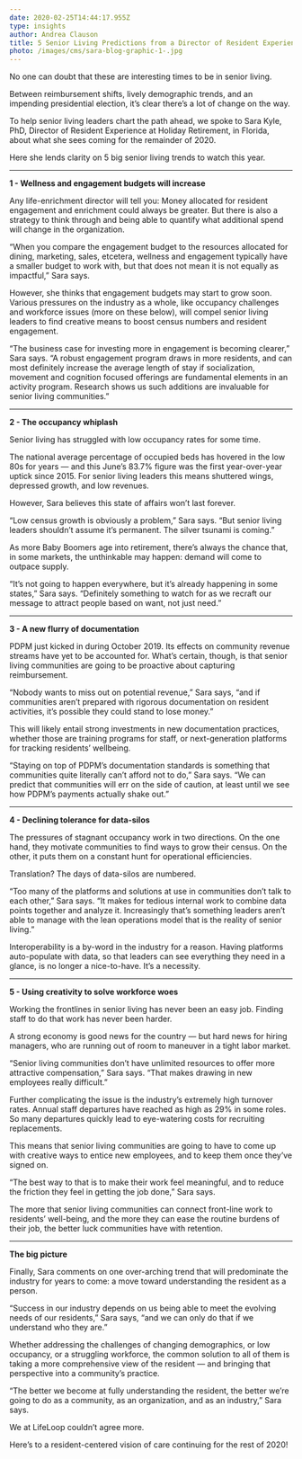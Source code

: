 ```yaml
---
date: 2020-02-25T14:44:17.955Z
type: insights
author: Andrea Clauson
title: 5 Senior Living Predictions from a Director of Resident Experience
photo: /images/cms/sara-blog-graphic-1-.jpg
---
```

No one can doubt that these are interesting times to be in senior living.

Between reimbursement shifts, lively demographic trends, and an impending presidential election, it’s clear there’s a lot of change on the way. 

To help senior living leaders chart the path ahead, we spoke to Sara Kyle, PhD, Director of Resident Experience at Holiday Retirement, in Florida, about what she sees coming for the remainder of 2020.  

Here she lends clarity on 5 big senior living trends to watch this year. 

- - -

**1 - Wellness and engagement budgets will increase**

Any life-enrichment director will tell you:  Money allocated for resident engagement and enrichment could always be greater.  But there is also a strategy to think through and being able to quantify what additional spend will change in the organization. 

“When you compare the engagement budget to the resources allocated for dining, marketing, sales, etcetera, wellness and engagement typically have a smaller budget to work with, but that does not mean it is not equally as impactful,” Sara says. 

However, she thinks that engagement budgets may start to grow soon. Various pressures on the industry as a whole, like occupancy challenges and workforce issues (more on these below), will compel senior living leaders to find creative means to boost census numbers and resident engagement.

“The business case for investing more in engagement is becoming clearer,” Sara says. “A robust engagement program draws in more residents, and can most definitely increase the average length of stay if socialization, movement and cognition focused offerings are fundamental elements in an activity program.  Research shows us such additions are invaluable for senior living communities.”

- - -

**2 - The occupancy whiplash**

Senior living has struggled with low occupancy rates for some time.  

The national average percentage of occupied beds has hovered in the low 80s for years — and this June’s 83.7% figure was the first year-over-year uptick since 2015. For senior living leaders this means shuttered wings, depressed growth, and low revenues.

However, Sara believes this state of affairs won’t last forever.

“Low census growth is obviously a problem,” Sara says. “But senior living leaders shouldn’t assume it’s permanent. The silver tsunami is coming.”

As more Baby Boomers age into retirement, there’s always the chance that, in some markets, the unthinkable may happen: demand will come to outpace supply.

“It’s not going to happen everywhere, but it’s already happening in some states,” Sara says. “Definitely something to watch for as we recraft our message to attract people based on want, not just need.” 

- - -

**3 - A new flurry of documentation**

PDPM just kicked in during October 2019. Its effects on community revenue streams have yet to be accounted for. What’s certain, though, is that senior living communities are going to be proactive about capturing reimbursement.

“Nobody wants to miss out on potential revenue,” Sara says, “and if communities aren’t prepared with rigorous documentation on resident activities, it’s possible they could stand to lose money.”

This will likely entail strong investments in new documentation practices, whether those are training programs for staff, or next-generation platforms for tracking residents’ wellbeing. 

“Staying on top of PDPM’s documentation standards is something that communities quite literally can’t afford not to do,” Sara says. “We can predict that communities will err on the side of caution, at least until we see how PDPM’s payments actually shake out.” 

- - -

**4 - Declining tolerance for data-silos**

The pressures of stagnant occupancy work in two directions. On the one hand, they motivate communities to find ways to grow their census. On the other, it puts them on a constant hunt for operational efficiencies. 

Translation? The days of data-silos are numbered.

“Too many of the platforms and solutions at use in communities don’t talk to each other,” Sara says. “It makes for tedious internal work to combine data points together and analyze it. Increasingly that’s something leaders aren’t able to manage with the lean operations model that is the reality of senior living.”

Interoperability is a by-word in the industry for a reason. Having platforms auto-populate with data, so that leaders can see everything they need in a glance, is no longer a nice-to-have. It’s a necessity. 

- - -

**5 - Using creativity to solve workforce woes**

Working the frontlines in senior living has never been an easy job. Finding staff to do that work has never been harder.

A strong economy is good news for the country — but hard news for hiring managers, who are running out of room to maneuver in a tight labor market. 

“Senior living communities don’t have unlimited resources to offer more attractive compensation,” Sara says. “That makes drawing in new employees really difficult.”

Further complicating the issue is the industry’s extremely high turnover rates. Annual staff departures have reached as high as 29% in some roles. So many departures quickly lead to eye-watering costs for recruiting replacements.

This means that senior living communities are going to have to come up with creative ways to entice new employees, and to keep them once they’ve signed on.

“The best way to that is to make their work feel meaningful, and to reduce the friction they feel in getting the job done,” Sara says.

The more that senior living communities can connect front-line work to residents’ well-being, and the more they can ease the routine burdens of their job, the better luck communities have with retention. 

- - -

**The big picture**

Finally, Sara comments on one over-arching trend that will predominate the industry for years to come: a move toward understanding the resident as a person.

“Success in our industry depends on us being able to meet the evolving needs of our residents,” Sara says, “and we can only do that if we understand who they are.”

Whether addressing the challenges of changing demographics, or low occupancy, or a struggling workforce, the common solution to all of them is taking a more comprehensive view of the resident — and bringing that perspective into a community’s practice.

“The better we become at fully understanding the resident, the better we’re going to do as a community, as an organization, and as an industry,” Sara says.

We at LifeLoop couldn’t agree more.

Here’s to a resident-centered vision of care continuing for the rest of 2020!
